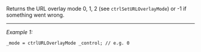Returns the URL overlay mode 0, 1, 2 (see `ctrlSetURLOverlayMode`) or -1 if something went wrong.


---
*Example 1:*
```sqf
_mode = ctrlURLOverlayMode _control; // e.g. 0
```